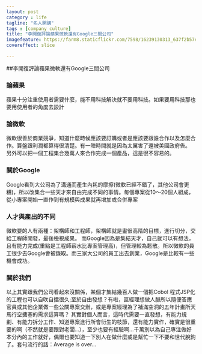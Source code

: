 ```yaml
---
layout: postcategory : life 
tagline: "名人開講"
tags : [company culture] 
title: "李開復評論蘋果微軟還有Google三間公司"
imagefeature: https://farm8.staticflickr.com/7598/16239130313_637f2b57ea_h.jpg
covereffect: slice

---
```



##李開復評論蘋果微軟還有Google三間公司

### 論蘋果  
蘋果十分注重使用者需要什麼，能不用科技解決就不要用科技。如果要用科技那也要用使用者的角度去設計

### 論微軟  
微軟很善於商業競爭，知道什麼時候應該要訂購或者是應該要跟誰合作以及怎麼合作。算盤跟利潤都算得很清楚。有一陣時間就是因為太厲害了還被美國政府告。
另外可以把一個工程集合幾萬人來合作完成一個產品，這是很不容易的。

### 關於Google  
Google看到大公司為了溝通而產生內耗的摩擦(微軟已經不錯了，其他公司會更糟)，所以改集合一些天才來自由完成不同的事情。每個專案從10～20個人組成，從小專案開始一直作到有規模與成果就再增加或合併專案

### 人才與產出的不同  
微軟要的人有兩種：架構師和工程師，架構師就是畫很高階的目標，進行切分，交給工程師開發，最後檢視成果。
而Google因為是集結天才，自己就可以有想法，且有能力完成(重點是工程師薪水比專案管理高)，但管理較為鬆散。所以微軟的員工很少去Google會被錄取。而三家大公司的員工出去創業，Google是比較有一些機會成功。

### 關於我們  
以上其實跟我們公司看起來沒關係，某個才集結幾百人做一個把Cobol 程式JSP化的工程也可以自吹自擂很久;至於自由發想？有啦，區經理想做人脈所以隨便答應官員或其他企業做一些公關專案交辦，或是專案經理為了補滿空洞的五年計畫所天馬行空搪塞的需求這算嗎？
其實對個人而言，這時代需要一直發想，有能力規劃、有能力拆分工作、知道專案進行所會衍生的枝節，還有能力實作，確實是很重要的啊（不然就是要跟對老闆...），至少也要有經驗啊...千萬別以為自己專注做好本分內的工作就好，偶爾也要知道一下別人在做什麼或是幫忙一下不要和世代脫鉤了。套句流行的話：Average is over...